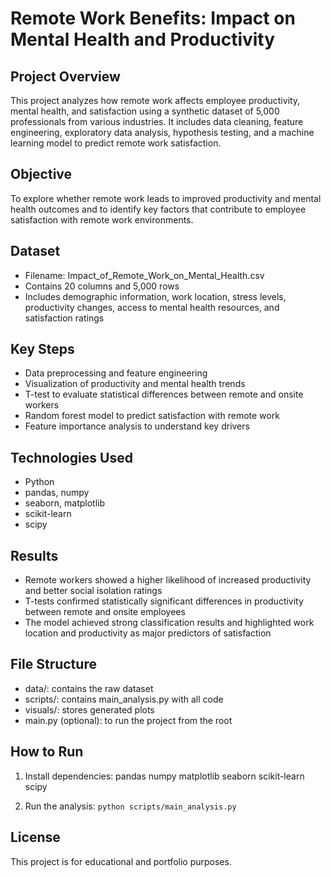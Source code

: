 # Remote Work Benefits: Impact on Mental Health and Productivity

## Project Overview

This project analyzes how remote work affects employee productivity, mental health, and satisfaction using a synthetic dataset of 5,000 professionals from various industries. It includes data cleaning, feature engineering, exploratory data analysis, hypothesis testing, and a machine learning model to predict remote work satisfaction.

## Objective

To explore whether remote work leads to improved productivity and mental health outcomes and to identify key factors that contribute to employee satisfaction with remote work environments.

## Dataset

* Filename: Impact\_of\_Remote\_Work\_on\_Mental\_Health.csv
* Contains 20 columns and 5,000 rows
* Includes demographic information, work location, stress levels, productivity changes, access to mental health resources, and satisfaction ratings

## Key Steps

* Data preprocessing and feature engineering
* Visualization of productivity and mental health trends
* T-test to evaluate statistical differences between remote and onsite workers
* Random forest model to predict satisfaction with remote work
* Feature importance analysis to understand key drivers

## Technologies Used

* Python
* pandas, numpy
* seaborn, matplotlib
* scikit-learn
* scipy

## Results

* Remote workers showed a higher likelihood of increased productivity and better social isolation ratings
* T-tests confirmed statistically significant differences in productivity between remote and onsite employees
* The model achieved strong classification results and highlighted work location and productivity as major predictors of satisfaction

## File Structure

* data/: contains the raw dataset
* scripts/: contains main\_analysis.py with all code
* visuals/: stores generated plots
* main.py (optional): to run the project from the root

## How to Run

1. Install dependencies:
pandas
numpy
matplotlib
seaborn
scikit-learn
scipy

2. Run the analysis:
   `python scripts/main_analysis.py`

## License

This project is for educational and portfolio purposes.
